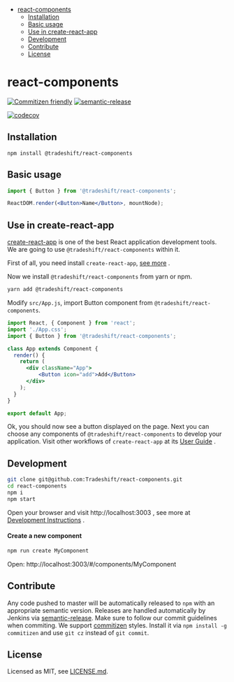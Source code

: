 <!-- START doctoc generated TOC please keep comment here to allow auto update -->
<!-- DON'T EDIT THIS SECTION, INSTEAD RE-RUN doctoc TO UPDATE -->


- [react-components](#react-components)
  - [Installation](#installation)
  - [Basic usage](#basic-usage)
  - [Use in create-react-app](#use-in-create-react-app)
  - [Development](#development)
  - [Contribute](#contribute)
  - [License](#license)

<!-- END doctoc generated TOC please keep comment here to allow auto update -->

# react-components

[![Commitizen friendly](https://img.shields.io/badge/commitizen-friendly-brightgreen.svg)](http://commitizen.github.io/cz-cli/)
[![semantic-release](https://img.shields.io/badge/%20%20%F0%9F%93%A6%F0%9F%9A%80-semantic--release-e10079.svg)](https://github.com/semantic-release/semantic-release) 

[![codecov](https://codecov.io/gh/Tradeshift/react-components/branch/master/graph/badge.svg)](https://codecov.io/gh/Tradeshift/react-components)

<!-- END doctoc generated TOC please keep comment here to allow auto update -->

## Installation

```
npm install @tradeshift/react-components
```

## Basic usage

```jsx
import { Button } from '@tradeshift/react-components';

ReactDOM.render(<Button>Name</Button>, mountNode);
```

## Use in create-react-app

[create-react-app][create-react-app-url] is one of the best React application development tools. We are going to use `@tradeshift/react-components` within it.

First of all, you need install `create-react-app`, [see more][create-react-app-url] .

Now we install `@tradeshift/react-components` from yarn or npm.

```bash
yarn add @tradeshift/react-components
```

Modify `src/App.js`, import Button component from `@tradeshift/react-components`.

```jsx
import React, { Component } from 'react';
import './App.css';
import { Button } from '@tradeshift/react-components';

class App extends Component {
  render() {
    return (
      <div className="App">
          <Button icon="add">Add</Button>
      </div>
    );
  }
}

export default App;
```

Ok, you should now see a button displayed on the page. Next you can choose any components of `@tradeshift/react-components` to develop your application. Visit other workflows of `create-react-app` at its [User Guide][create-react-app-user-guide-url] .

## Development

```bash
git clone git@github.com:Tradeshift/react-components.git
cd react-components
npm i
npm start
```

Open your browser and visit http://localhost:3003 , see more at [Development Instructions][dev-instructions-url] .

#### Create a new component

```bash
npm run create MyComponent
```
Open: http://localhost:3003/#/components/MyComponent

## Contribute

Any code pushed to master will be automatically released to `npm` with an appropriate semantic version.
Releases are handled automatically by Jenkins via [semantic-release][semantic-release-url].
Make sure to follow our commit guidelines when commiting. We support [commitizen][commitizen-url] styles. Install it via `npm install -g commitizen` and use `git cz` instead of `git commit`.

## License

Licensed as MIT, see [LICENSE.md](LICENSE.md).


[dev-instructions-url]: https://github.com/Tradeshift/react-components/wiki/Local-development
[semantic-release-url]: https://github.com/semantic-release/semantic-release
[commitizen-url]: http://commitizen.github.io/cz-cli/
[create-react-app-url]: https://github.com/facebookincubator/create-react-app
[create-react-app-user-guide-url]: https://github.com/facebook/create-react-app/blob/master/packages/react-scripts/template/README.md
